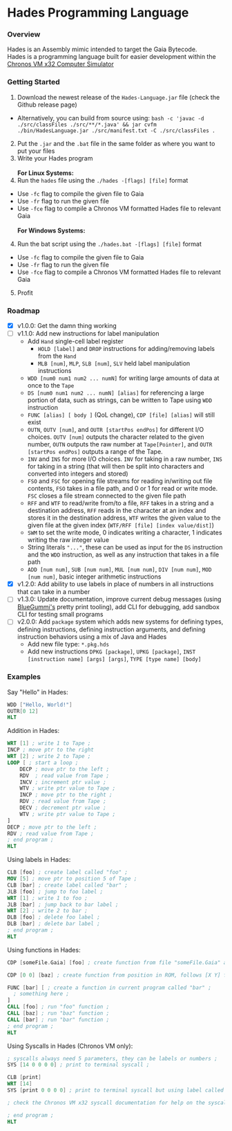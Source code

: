 # Hades Programming Language
### Overview
Hades is an Assembly mimic intended to target the Gaia Bytecode.\
Hades is a programming language built for easier development within the [Chronos VM x32 Computer Simulator](https://github.com/Nadelio/Chronos-VM)

### Getting Started
1. Download the newest release of the `Hades-Language.jar` file (check the Github release page)
  - Alternatively, you can build from source using: `bash -c 'javac -d ./src/classFiles ./src/**/*.java' && jar cvfm ./bin/HadesLanguage.jar ./src/manifest.txt -C ./src/classFiles .`
2. Put the `.jar` and the `.bat` file in the same folder as where you want to put your files
3. Write your Hades program\
\
**For Linux Systems:**
4. Run the `hades` file using the `./hades -[flags] [file]` format
  - Use `-fc` flag to compile the given file to Gaia
  - Use `-fr` flag to run the given file
  - Use `-fce` flag to compile a Chronos VM formatted Hades file to relevant Gaia\
\
**For Windows Systems:**
4. Run the bat script using the `./hades.bat -[flags] [file]` format
  - Use `-fc` flag to compile the given file to Gaia
  - Use `-fr` flag to run the given file
  - Use `-fce` flag to compile a Chronos VM formatted Hades file to relevant Gaia
5. Profit

### Roadmap
- [x] v1.0.0: Get the damn thing working
- [ ] v1.1.0: Add new instructions for label manipulation
  - Add `Hand` single-cell label register
    - `HOLD [label]` and `DROP` instructions for adding/removing labels from the `Hand`
    - `MLB [num]`, `MLP`, `SLB [num]`, `SLV` held label manipulation instructions
  - `WDD [num0 num1 num2 ... numN]` for writing large amounts of data at once to the `Tape`
  - `DS [num0 num1 num2 ... numN] [alias]` for referencing a large portion of data, such as strings, can be written to Tape using `WDD` instruction
  - `FUNC [alias] [ body ]` (QoL change), `CDP [file] [alias]` will still exist
  - `OUTN`, `OUTV [num]`, and `OUTR [startPos endPos]` for different I/O choices. `OUTV [num]` outputs the character related to the given number, `OUTN` outputs the raw number at `Tape[Pointer]`, and `OUTR [startPos endPos]` outputs a range of the Tape.
  - `INV` and `INS` for more I/O choices. `INV` for taking in a raw number, `INS` for taking in a string (that will then be split into characters and converted into integers and stored)
  - `FSO` and `FSC` for opening file streams for reading in/writing out file contents, `FSO` takes in a file path, and 0 or 1 for read or write mode. `FSC` closes a file stream connected to the given file path
  - `RFF` and `WTF` to read/write from/to a file, `RFF` takes in a string and a destination address, `RFF` reads in the character at an index and stores it in the destination address, `WTF` writes the given value to the given file at the given index (`WTF/RFF [file] [index value/dist]`)
  - `SWM` to set the write mode, 0 indicates writing a character, 1 indicates writing the raw integer value
  - String literals `"..."`, these can be used as input for the `DS` instruction and the `WDD` instruction, as well as any instruction that takes in a file path
  - `ADD [num num]`, `SUB [num num]`, `MUL [num num]`, `DIV [num num]`, `MOD [num num]`, basic integer arithmetic instructions
- [X] v1.2.0: Add ability to use labels in place of numbers in all instructions that can take in a number
- [ ] v1.3.0: Update documentation, improve current debug messages (using [BlueGummi's](https://github.com/BlueGummi) pretty print tooling), add CLI for debugging, add sandbox CLI for testing small programs
- [ ] v2.0.0: Add `package` system which adds new systems for defining types, defining instructions, defining instruction arguments, and defining instruction behaviors using a mix of Java and Hades
  - Add new file type: `*.pkg.hds`
  - Add new instructions `DPKG [package]`, `UPKG [package]`, `INST [instruction name] [args] [args]`, `TYPE [type name] [body]`
### Examples
Say "Hello" in Hades:
```nasm
WDD ["Hello, World!"]
OUTR[0 12]
HLT
```
Addition in Hades:
```nasm
WRT [1] ; write 1 to Tape ;
INCP ; move ptr to the right
WRT [2] ; write 2 to Tape ;
LOOP [ ; start a loop ;
    DECP ; move ptr to the left ;
    RDV  ; read value from Tape ;
    INCV ; increment ptr value ;
    WTV ; write ptr value to Tape ;
    INCP ; move ptr to the right ;
    RDV ; read value from Tape ;
    DECV ; decrement ptr value ;
    WTV ; write ptr value to Tape ;
]
DECP ; move ptr to the left ;
RDV ; read value from Tape ;
; end program ;
HLT
```
Using labels in Hades:
```nasm
CLB [foo] ; create label called "foo" ;
MOV [5] ; move ptr to position 5 of Tape ;
CLB [bar] ; create label called "bar" ;
JLB [foo] ; jump to foo label ;
WRT [1] ; write 1 to foo ;
JLB [bar] ; jump back to bar label ;
WRT [2] ; write 2 to bar ;
DLB [foo] ; delete foo label ;
DLB [bar] ; delete bar label ;
; end program ;
HLT
```
Using functions in Hades:
```nasm
CDP [someFile.Gaia] [foo] ; create function from file "someFile.Gaia" and call it "foo" ;

CDP [0 0] [baz] ; create function from position in ROM, follows [X Y] format (Chronos VM branch only) ;

FUNC [bar] [ ; create a function in current program called "bar" ;
  ; something here ;
]
CALL [foo] ; run "foo" function ;
CALL [baz] ; run "baz" function ;
CALL [bar] ; run "bar" function ;
; end program ;
HLT
```
Using Syscalls in Hades (Chronos VM only):
```nasm
; syscalls always need 5 parameters, they can be labels or numbers ;
SYS [14 0 0 0 0] ; print to terminal syscall ;

CLB [print]
WRT [14]
SYS [print 0 0 0 0] ; print to terminal syscall but using label called "print" ;

; check the Chronos VM x32 syscall documentation for help on the syscall arguments ;

; end program ;
HLT
```
